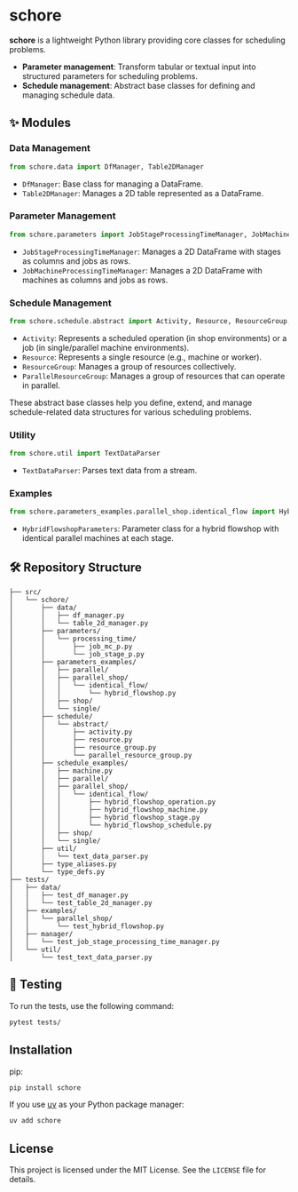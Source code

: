 # schore

**schore** is a lightweight Python library providing core classes for scheduling problems.

- **Parameter management**: Transform tabular or textual input into structured parameters for scheduling problems.
- **Schedule management**: Abstract base classes for defining and managing schedule data.

## ✨ Modules

### Data Management

```python
from schore.data import DfManager, Table2DManager
```

- `DfManager`: Base class for managing a DataFrame.
- `Table2DManager`: Manages a 2D table represented as a DataFrame.

### Parameter Management

```python
from schore.parameters import JobStageProcessingTimeManager, JobMachineProcessingTimeManager
```

- `JobStageProcessingTimeManager`: Manages a 2D DataFrame with stages as columns and jobs as rows.
- `JobMachineProcessingTimeManager`: Manages a 2D DataFrame with machines as columns and jobs as rows.

### Schedule Management

```python
from schore.schedule.abstract import Activity, Resource, ResourceGroup, ParallelResourceGroup
```

- `Activity`: Represents a scheduled operation (in shop environments) or a job (in single/parallel machine environments).
- `Resource`: Represents a single resource (e.g., machine or worker).
- `ResourceGroup`: Manages a group of resources collectively.
- `ParallelResourceGroup`: Manages a group of resources that can operate in parallel.

These abstract base classes help you define, extend, and manage schedule-related data structures for various scheduling problems.

### Utility

```python
from schore.util import TextDataParser
```

- `TextDataParser`: Parses text data from a stream.

### Examples

```python
from schore.parameters_examples.parallel_shop.identical_flow import HybridFlowshopParameters
```

- `HybridFlowshopParameters`: Parameter class for a hybrid flowshop with identical parallel machines at each stage.

## 🛠️ Repository Structure

```plaintext
├── src/
│   └── schore/
│       ├── data/
│       │   ├── df_manager.py
│       │   └── table_2d_manager.py
│       ├── parameters/
│       │   └── processing_time/
│       │       ├── job_mc_p.py
│       │       └── job_stage_p.py
│       ├── parameters_examples/
│       │   ├── parallel/
│       │   ├── parallel_shop/
│       │   │   └── identical_flow/
│       │   │       └── hybrid_flowshop.py
│       │   ├── shop/
│       │   └── single/
│       ├── schedule/
│       │   └── abstract/
│       │       ├── activity.py
│       │       ├── resource.py
│       │       ├── resource_group.py
│       │       └── parallel_resource_group.py
│       ├── schedule_examples/
│       │   ├── machine.py
│       │   ├── parallel/
│       │   ├── parallel_shop/
│       │   │   └── identical_flow/
│       │   │       ├── hybrid_flowshop_operation.py
│       │   │       ├── hybrid_flowshop_machine.py
│       │   │       ├── hybrid_flowshop_stage.py
│       │   │       └── hybrid_flowshop_schedule.py
│       │   ├── shop/
│       │   └── single/
│       ├── util/
│       │   └── text_data_parser.py
│       ├── type_aliases.py
│       └── type_defs.py
├── tests/
│   ├── data/
│   │   ├── test_df_manager.py
│   │   └── test_table_2d_manager.py
│   ├── examples/
│   │   └── parallel_shop/
│   │       └── test_hybrid_flowshop.py
│   ├── manager/
│   │   └── test_job_stage_processing_time_manager.py
│   └── util/
│       └── test_text_data_parser.py
```

## 🧪 Testing

To run the tests, use the following command:

```sh
pytest tests/
```

## Installation

pip:

```sh
pip install schore
```

If you use [uv](https://github.com/astral-sh/uv) as your Python package manager:

```sh
uv add schore
```

## License

This project is licensed under the MIT License. See the `LICENSE` file for details.
